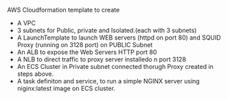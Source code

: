 AWS Cloudformation template to create 
 - A VPC 
 - 3 subnets for Public, private and Isolated.(each with 3 subnets)
 - A LaunchTemplate to launch WEB servers (httpd on port 80) and SQUID Proxy (running on 3128 port) on PUBLIC Subnet
 - An ALB to expose the Web Servers HTTP port 80
 - A NLB to direct traffic to proxy server installedo n port 3128
 - An ECS Cluster in Private subnet connected thorugh Proxy created in steps above. 
 - A task definiton and service, to run a simple NGINX server using niginx:latest image on ECS cluster.
 
 
